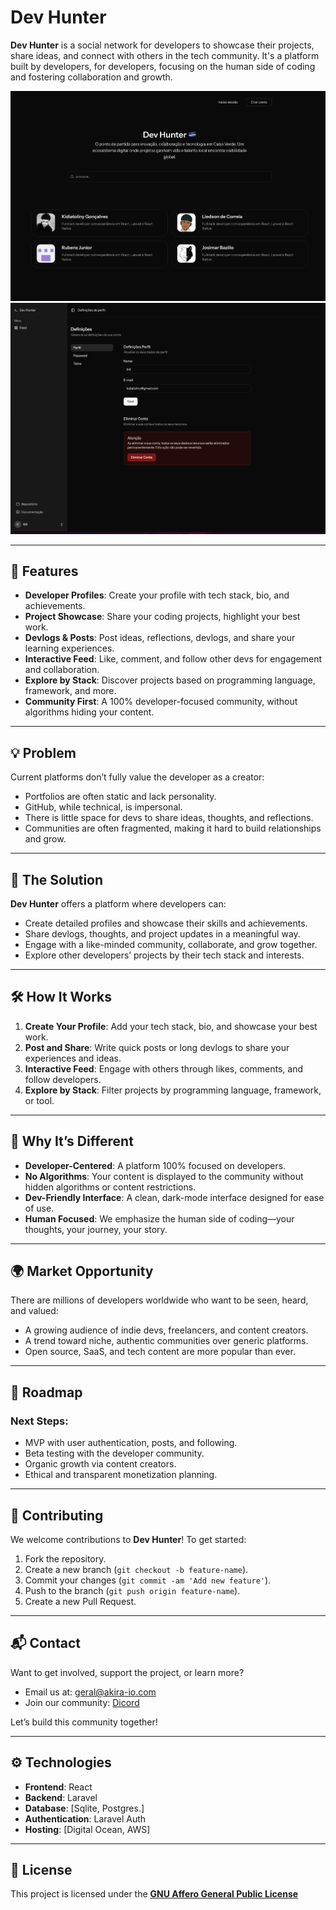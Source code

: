 # Dev Hunter

**Dev Hunter** is a social network for developers to showcase their projects, share ideas, and connect with others in
the tech community. It's a platform built by developers, for developers, focusing on the human side of coding and
fostering collaboration and growth.

![img.png](img.png)
![img_1.png](img_1.png)

---

## 🚀 Features

- **Developer Profiles**: Create your profile with tech stack, bio, and achievements.
- **Project Showcase**: Share your coding projects, highlight your best work.
- **Devlogs & Posts**: Post ideas, reflections, devlogs, and share your learning experiences.
- **Interactive Feed**: Like, comment, and follow other devs for engagement and collaboration.
- **Explore by Stack**: Discover projects based on programming language, framework, and more.
- **Community First**: A 100% developer-focused community, without algorithms hiding your content.

---

## 💡 Problem

Current platforms don’t fully value the developer as a creator:

- Portfolios are often static and lack personality.
- GitHub, while technical, is impersonal.
- There is little space for devs to share ideas, thoughts, and reflections.
- Communities are often fragmented, making it hard to build relationships and grow.

---

## 🔧 The Solution

**Dev Hunter** offers a platform where developers can:

- Create detailed profiles and showcase their skills and achievements.
- Share devlogs, thoughts, and project updates in a meaningful way.
- Engage with a like-minded community, collaborate, and grow together.
- Explore other developers’ projects by their tech stack and interests.

---

## 🛠️ How It Works

1. **Create Your Profile**: Add your tech stack, bio, and showcase your best work.
2. **Post and Share**: Write quick posts or long devlogs to share your experiences and ideas.
3. **Interactive Feed**: Engage with others through likes, comments, and follow developers.
4. **Explore by Stack**: Filter projects by programming language, framework, or tool.

---

## 🎯 Why It’s Different

- **Developer-Centered**: A platform 100% focused on developers.
- **No Algorithms**: Your content is displayed to the community without hidden algorithms or content restrictions.
- **Dev-Friendly Interface**: A clean, dark-mode interface designed for ease of use.
- **Human Focused**: We emphasize the human side of coding—your thoughts, your journey, your story.

---

## 🌍 Market Opportunity

There are millions of developers worldwide who want to be seen, heard, and valued:

- A growing audience of indie devs, freelancers, and content creators.
- A trend toward niche, authentic communities over generic platforms.
- Open source, SaaS, and tech content are more popular than ever.

---

## 🚧 Roadmap

### Next Steps:

- MVP with user authentication, posts, and following.
- Beta testing with the developer community.
- Organic growth via content creators.
- Ethical and transparent monetization planning.

---

## 📝 Contributing

We welcome contributions to **Dev Hunter**! To get started:

1. Fork the repository.
2. Create a new branch (`git checkout -b feature-name`).
3. Commit your changes (`git commit -am 'Add new feature'`).
4. Push to the branch (`git push origin feature-name`).
5. Create a new Pull Request.

---

## 📬 Contact

Want to get involved, support the project, or learn more?

- Email us at: geral@akira-io.com
- Join our community: [Dicord](https://discord.gg/ghPqZg3RcZ)

Let’s build this community together!

---

## ⚙️ Technologies

- **Frontend**: React
- **Backend**: Laravel
- **Database**: [Sqlite, Postgres.]
- **Authentication**: Laravel Auth
- **Hosting**: [Digital Ocean, AWS]

---

## 🤝 License

This project is licensed under the **[GNU Affero General Public License](LICENSE.md)**
